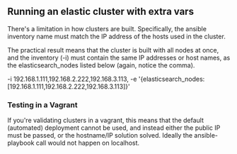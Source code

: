 ## Running an elastic cluster with extra vars

There's a limitation in how clusters are built. Specifically, the ansible inventory name must match the IP address of the hosts used in the cluster.

The practical result means that the cluster is built with all nodes at once, and the inventory (-i) must contain the same IP addresses or host names, as the elasticsearch\_nodes listed below (again, notice the comma).

-i 192.168.1.111,192.168.2.222,192.168.3.113, -e '{elasticsearch_nodes: [192.168.1.111,192.168.2.222,192.168.3.113]}'

### Testing in a Vagrant

If you're validating clusters in a vagrant, this means that the default (automated) deployment cannot be used, and instead either the public IP must be passed, or the hostname/IP solution solved.  Ideally the ansible-playbook call would not happen on localhost.
